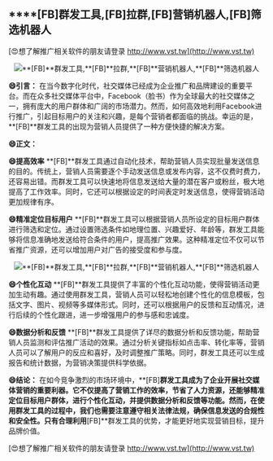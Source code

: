## ****[FB]**群发工具,**[FB]**拉群,**[FB]**营销机器人,**[FB]**筛选机器人**

[😍想了解推广相关软件的朋友请登录 http://www.vst.tw](http://www.vst.tw)

 <center><img src="https://vst.tw/MP4/tuiguang/png/0.png" alt="**[FB]**群发工具,**[FB]**拉群,**[FB]**营销机器人,**[FB]**筛选机器人"></center>

**😄引言：**
在当今数字化时代，社交媒体已经成为企业推广和品牌建设的重要平台。而在众多社交媒体平台中，Facebook（脸书）作为全球最大的社交媒体之一，拥有庞大的用户群体和广阔的市场潜力。然而，如何高效地利用Facebook进行推广，引起目标用户的关注和兴趣，是每个营销者都面临的挑战。幸运的是，**[FB]**群发工具的出现为营销人员提供了一种方便快捷的解决方案。

**😄正文：**

**😄提高效率**
**[FB]**群发工具通过自动化技术，帮助营销人员实现批量发送信息的目的。传统上，营销人员需要逐个手动发送信息或发布内容，这不仅费时费力，还容易出错。而群发工具可以快速地将信息发送给大量的潜在客户或粉丝，极大地提高了工作效率。同时，它还可以根据设定的时间表定时发送信息，使得营销活动更加规律有序。

**😄精准定位目标用户**
**[FB]**群发工具可以根据营销人员所设定的目标用户群体进行筛选和定位。通过设置筛选条件如地理位置、兴趣爱好、年龄等，群发工具能够将信息准确地发送给符合条件的用户，提高推广效果。这种精准定位不仅可以节省推广资源，还可以增加用户对广告的接受度和参与度。

 <center><img src="https://vst.tw/MP4/tuiguang/png/0.png" alt="**[FB]**群发工具,**[FB]**拉群,**[FB]**营销机器人,**[FB]**筛选机器人"></center>

**😄个性化互动**
**[FB]**群发工具提供了丰富的个性化互动功能，使得营销活动更加生动有趣。通过使用群发工具，营销人员可以轻松地创建个性化的信息模板，包括文字、图片、视频等多媒体形式。同时，还可以根据用户的反馈和互动情况，进行后续的个性化跟进，进一步增强用户的参与感和忠诚度。

**😄数据分析和反馈**
**[FB]**群发工具提供了详尽的数据分析和反馈功能，帮助营销人员监测和评估推广活动的效果。通过分析关键指标如点击率、转化率等，营销人员可以了解用户的反应和喜好，及时调整推广策略。同时，群发工具还可以生成报告和统计数据，为营销决策提供科学依据。

**😄结论：**
在如今竞争激烈的市场环境中，**[FB]**群发工具成为了企业开展社交媒体营销的重要利器。它不仅提高了营销工作的效率，节省了人力资源，还能够精准定位目标用户群体，进行个性化互动，并提供数据分析和反馈等功能。然而，在使用群发工具的过程中，我们也需要注意遵守相关法律法规，确保信息发送的合规性和安全性。只有合理利用**[FB]**群发工具的优势，才能更好地实现营销目标，提升品牌价值。

[😍想了解推广相关软件的朋友请登录 http://www.vst.tw](http://www.vst.tw)



